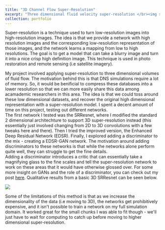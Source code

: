 ```yaml
---
title: "3D Channel Flow Super-Resolution"
excerpt: "Three dimensional fluid velocity super-resolution </br><img src='/images/srres2.PNG'>"
collection: portfolio
---
```


Super-resolution is a technique used to turn low-resolution images into high-resolution images. The idea is that we provide a network with high resolution images and the corresponding low-resolution representation of those images, and the network learns a mapping from low to high resolutions. The goal is to get a model that can take a blurry image and turn it into a nice crisp high definition image. This technique is used in photo restoration and remote sensing (i.e satellite imagery).

My project involved applying super-resolution to three dimensional volumes of fluid flow. The motivation behind this is that DNS simulations require a lot of memory. So, it would be benificial to compress these databases into a lower resolution so that we can more easily share this data among acamademic researchers in this area. The idea is that we could toss around these low dimensional datasets, and recover the original high dimensional representation with a super-resolution model. I spent a decent amount of time on this project, testing out different networks.</br>
The first network I tested was the SRResnet, where I modified the standard 2 dimensional architechture to support 3D super-resolution instead (this essentially just involved changing from 2D to 3D convolutions with a few tweaks here and there). Then I tried the improved version, the Enhanced Deep Residual Network (EDSR). Finally, I explored adding a discriminator to the mix - creating a EDSR-GAN network. The motivation around adding discriminators to these networks is that while the networks alone perform quite well, they can struggle to get the fine details.</br>
Adding a discriminator introduces a critic that can essentially take a magnifying glass to the fine scales and tell the super-resolution network to work on these areas that it would have otherwise glossed over. For some more insight on GANs and the role of a discriminator, you can check out my post [here](https://john-lyne.github.io/posts/2021-10-GANs/). Qualitative results from a basic 3D SRResnet can be seen below.

<img src='/images/srres.png'>

Some of the limitations of this method is that as we increase the dimensionality of the data (i.e moving to 3D), the networks get prohibitively expensive, and it isn't possible to train a network on my full simulation domain. It worked great for the small chunks I was able to fit though - we'll just have to wait for computing to catch up before moving to higher dimensional super-resolution.
